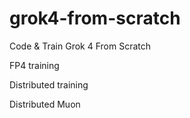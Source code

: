 # grok4-from-scratch
Code &amp; Train Grok 4 From Scratch

FP4 training

Distributed training

Distributed Muon
